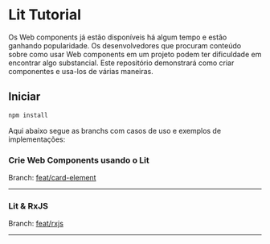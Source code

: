 # Lit Tutorial

Os Web components já estão disponíveis há algum tempo e estão ganhando popularidade. Os desenvolvedores que procuram conteúdo sobre como usar Web components em um projeto podem ter dificuldade em encontrar algo substancial. Este repositório demonstrará como criar componentes e usa-los de várias maneiras.

## Iniciar

```bash
npm install
```

Aqui abaixo segue as branchs com casos de uso e exemplos de implementações:

### Crie Web Components usando o Lit

Branch: [feat/card-element](https://github.com/leandro-mancini/lit-tutorial/tree/feat/card-element)

---

### Lit & RxJS

Branch: [feat/rxjs](https://github.com/leandro-mancini/lit-tutorial/tree/feat/rxjs)

---

